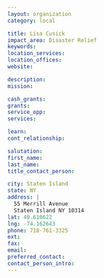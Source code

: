 ```yaml
---
layout: organization
category: local

title: Lisa Cusick
impact_area: Disaster Relief
keywords: 
location_services: 
location_offices: 
website: 

description: 
mission: 

cash_grants: 
grants: 
service_opp: 
services: 

learn: 
cont_relationship: 

salutation: 
first_name: 
last_name: 
title_contact_person: 

city: Staten Island
state: NY
address: |
  55 Merrill Avenue  
  Staten Island NY 10314
lat: 40.610622
lng: -74.162643
phone: 718-761-3325
ext: 
fax: 
email: 
preferred_contact: 
contact_person_intro: 
---
```


